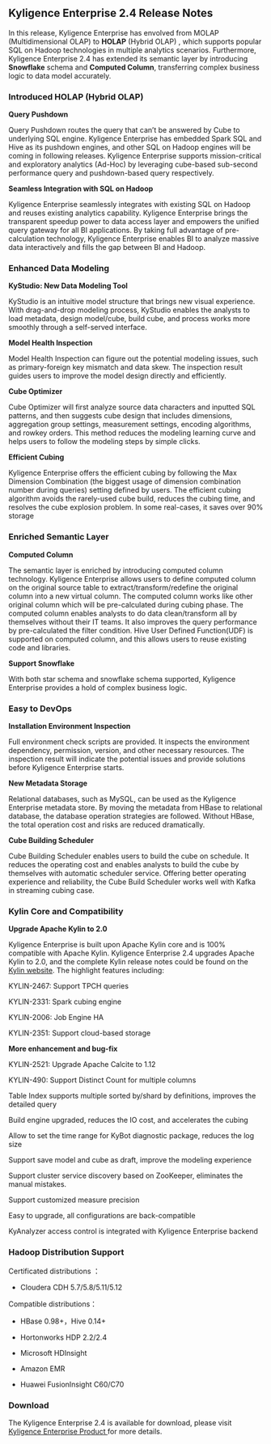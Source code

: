 ## Kyligence Enterprise 2.4 Release Notes

In this release, Kyligence Enterprise has envolved from MOLAP (Multidimensional OLAP) to **HOLAP** (Hybrid OLAP) , which supports popular SQL on Hadoop technologies in multiple analytics scenarios. Furthermore, Kyligence Enterprise 2.4 has extended its semantic layer by introducing **Snowflake** schema and **Computed Column**, transferring complex business logic to data model accurately.



### **Introduced HOLAP (Hybrid OLAP)**

**Query Pushdown** 

Query Pushdown routes the query that can’t be answered by Cube to underlying SQL engine. Kyligence Enterprise has embedded Spark SQL and Hive as its pushdown engines, and other SQL on Hadoop engines will be coming in following releases. Kyligence Enterprise supports mission-critical and exploratory analytics (Ad-Hoc) by leveraging cube-based sub-second performance query and pushdown-based query respectively.

**Seamless Integration with SQL on Hadoop** 

Kyligence Enterprise seamlessly integrates with existing SQL on Hadoop and reuses existing analytics capability. Kyligence Enterprise brings the transparent speedup power to data access layer and empowers the unified query gateway for all BI applications. By taking full advantage of pre-calculation technology, Kyligence Enterprise enables BI to analyze massive data interactively and fills the gap between BI and Hadoop.



### **Enhanced Data Modeling**

**KyStudio: New Data Modeling Tool**

KyStudio is an intuitive model structure that brings new visual experience. With drag-and-drop modeling process, KyStudio enables the analysts to load metadata, design model/cube, build cube, and process works more smoothly through a self-served interface.

**Model Health Inspection**

Model Health Inspection can figure out the potential modeling issues, such as primary-foreign key mismatch and data skew. The inspection result guides users to improve the model design directly and efficiently.

**Cube Optimizer**

Cube Optimizer will first analyze source data characters and inputted SQL patterns, and then suggests cube design that includes dimensions, aggregation group settings, measurement settings, encoding algorithms, and rowkey orders. This method reduces the modeling learning curve and helps users to follow the modeling steps by simple clicks.

**Efficient Cubing**

Kyligence Enterprise offers the efficient cubing by following the Max Dimension Combination (the biggest usage of dimension combination number during queries) setting defined by users. The efficient cubing algorithm avoids the rarely-used cube build, reduces the cubing time, and resolves the cube explosion problem. In some real-cases, it saves over 90% storage



### Enriched Semantic Layer

**Computed Column**

The semantic layer is enriched by introducing computed column technology. Kyligence Enterprise allows users to define computed column on the original source table to extract/transform/redefine the original column into a new virtual column. The computed column works like other original column which will be pre-calculated during cubing phase. The computed column enables analysts to do data clean/transform all by themselves without their IT teams. It also improves the query performance by pre-calculated the filter condition. Hive User Defined Function(UDF) is supported on computed column, and this allows users to reuse existing code and libraries. 

**Support Snowflake**

With both star schema and snowflake schema supported, Kyligence Enterprise provides a hold of complex business logic.



### **Easy to DevOps**

**Installation Environment Inspection**

Full environment check scripts are provided. It inspects the environment dependency, permission, version, and other necessary resources. The inspection result will indicate the potential issues and provide solutions before Kyligence Enterprise starts.

**New Metadata Storage**

Relational databases, such as MySQL, can be used as the Kyligence Enterprise metadata store. By moving the metadata from HBase to relational database, the database operation strategies are followed. Without HBase, the total operation cost and risks are reduced dramatically.

**Cube Building Scheduler**

Cube Building Scheduler enables users to build the cube on schedule. It reduces the operating cost and enables analysts to build the cube by themselves with automatic scheduler service. Offering better operating experience and reliability, the Cube Build Scheduler works well with Kafka in streaming cubing case.



### **Kylin Core and Compatibility**

**Upgrade Apache Kylin to 2.0**

Kyligence Enterprise is built upon Apache Kylin core and is 100% compatible with Apache Kylin. Kyligence Enterprise 2.4 upgrades Apache Kylin to 2.0, and the complete Kylin release notes could be found on the [Kylin website](http://kylin.apache.org/blog/2017/02/25/v2.0.0-beta-ready/). The highlight features including:

KYLIN-2467: Support TPCH queries

KYLIN-2331: Spark cubing engine

KYLIN-2006: Job Engine HA

KYLIN-2351: Support cloud-based storage



**More enhancement and bug-fix**

KYLIN-2521: Upgrade Apache Calcite to 1.12

KYLIN-490: Support Distinct Count for multiple columns

Table Index supports multiple sorted by/shard by definitions, improves the detailed query

Build engine upgraded, reduces the IO cost, and accelerates the cubing 

Allow to set the time range for KyBot diagnostic package, reduces the log size

Support save model and cube as draft, improve the modeling experience

Support cluster service discovery based on ZooKeeper, eliminates the manual mistakes. 

Support customized measure precision 

Easy to upgrade, all configurations are back-compatible

KyAnalyzer access control is integrated with Kyligence Enterprise backend



### Hadoop Distribution Support

Certificated distributions ：

* Cloudera CDH 5.7/5.8/5.11/5.12

Compatible distributions：

* HBase 0.98+，Hive 0.14+

* Hortonworks HDP 2.2/2.4

* Microsoft HDInsight

* Amazon EMR

* Huawei FusionInsight C60/C70



### **Download**

The Kyligence Enterprise 2.4 is available for download, please visit[ Kyligence Enterprise Product ](http://download.kyligence.io)for more details.